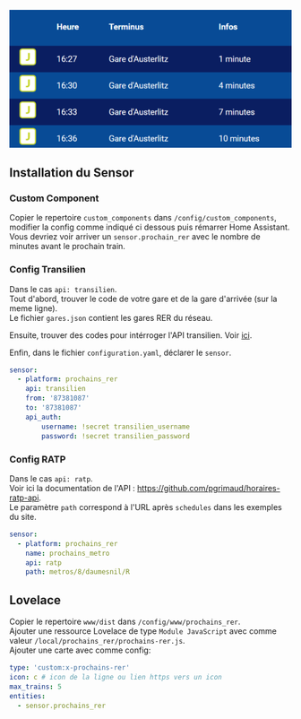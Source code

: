 ![exemple metro](assets/metro.png)

## Installation du Sensor

### Custom Component

Copier le repertoire `custom_components` dans `/config/custom_components`, modifier la config comme indiqué ci dessous puis rémarrer Home Assistant.  
Vous devriez voir arriver un `sensor.prochain_rer` avec le nombre de minutes avant le prochain train. 

### Config Transilien
Dans le cas `api: transilien`.  
Tout d'abord, trouver le code de votre gare et de la gare d'arrivée (sur la meme ligne).  
Le fichier `gares.json` contient les gares RER du réseau.

Ensuite, trouver des codes pour intérroger l'API transilien.
Voir [ici](https://ressources.data.sncf.com/explore/dataset/api-temps-reel-transilien/information/).

Enfin, dans le fichier `configuration.yaml`, déclarer le `sensor`.

```yaml
sensor:
  - platform: prochains_rer
    api: transilien
    from: '87381087' 
    to: '87381087' 
    api_auth:
        username: !secret transilien_username
        password: !secret transilien_password
```

### Config RATP
Dans le cas `api: ratp`.  
Voir ici la documentation de l'API : https://github.com/pgrimaud/horaires-ratp-api.  
Le paramètre `path` correspond à l'URL après `schedules` dans les exemples du site.

```yaml
sensor:
  - platform: prochains_rer
    name: prochains_metro
    api: ratp
    path: metros/8/daumesnil/R
```

## Lovelace

Copier le repertoire `www/dist` dans `/config/www/prochains_rer`.  
Ajouter une ressource Lovelace de type `Module JavaScript` avec comme valeur `/local/prochains_rer/prochains-rer.js`.  
Ajouter une carte avec comme config:
```yaml
type: 'custom:x-prochains-rer'
icon: c # icon de la ligne ou lien https vers un icon
max_trains: 5
entities:
  - sensor.prochains_rer
```
